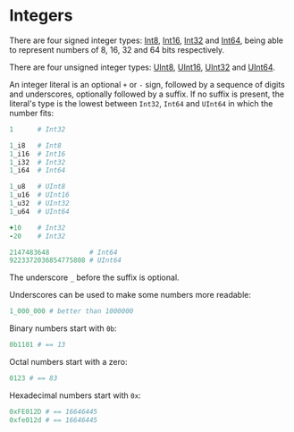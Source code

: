 # Integers

There are four signed integer types: [Int8](http://crystal-lang.org/api/Int8.html), [Int16](http://crystal-lang.org/api/Int16.html), [Int32](http://crystal-lang.org/api/Int32.html) and [Int64](http://crystal-lang.org/api/Int64.html), being able to represent numbers of 8, 16, 32 and 64 bits respectively.

There are four unsigned integer types: [UInt8](http://crystal-lang.org/api/UInt8.html), [UInt16](http://crystal-lang.org/api/UInt16.html), [UInt32](http://crystal-lang.org/api/UInt32.html) and [UInt64](http://crystal-lang.org/api/UInt64.html).

An integer literal is an optional `+` or `-` sign, followed by
a sequence of digits and underscores, optionally followed by a suffix.
If no suffix is present, the literal's type is the lowest between `Int32`, `Int64` and `UInt64`
in which the number fits:

```ruby
1      # Int32

1_i8   # Int8
1_i16  # Int16
1_i32  # Int32
1_i64  # Int64

1_u8   # UInt8
1_u16  # UInt16
1_u32  # UInt32
1_u64  # UInt64

+10    # Int32
-20    # Int32

2147483648          # Int64
9223372036854775808 # UInt64
```

The underscore `_` before the suffix is optional.

Underscores can be used to make some numbers more readable:

```ruby
1_000_000 # better than 1000000
```

Binary numbers start with `0b`:

```ruby
0b1101 # == 13
```

Octal numbers start with a zero:

```ruby
0123 # == 83
```

Hexadecimal numbers start with `0x`:

```ruby
0xFE012D # == 16646445
0xfe012d # == 16646445
```
